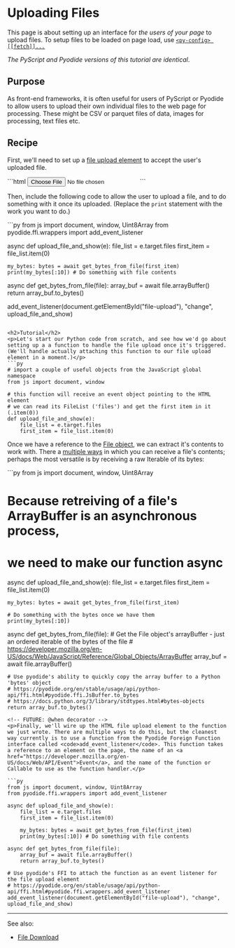 # Uploading Files

<div class="comment-box">This page is about setting up an interface for <i>the users of your page</i> to upload files. To setup files to be loaded on page load, use <a href="https://docs.pyscript.net/latest/reference/elements/py-config.html#a-name-fetch-fetch-a"><code>&lt;py-config&gt; [[fetch]]...</code></a></div>
<p><i>The PyScript and Pyodide versions of this tutorial are identical</i>.</p>
<h2>Purpose</h2>
<p>As front-end frameworks, it is often useful for users of PyScript or Pyodide to allow users to upload their own individual files to the web page for processing. These might be CSV or parquet files of data, images for processing, text files etc.</p>
<h2>Recipe</h2>
<p>First, we'll need to set up a <a href="https://developer.mozilla.org/en-US/docs/Web/HTML/Element/input/file">file upload element</a> to accept the user's uploaded file.</p>
```html
<label for="Upload a File"></label>
<input type="file" id="file-upload">
```
<p>Then, include the following code to allow the user to upload a file, and to do something with it once its uploaded. (Replace the <code>print</code> statement with the work you want to do.)</p>
```py
from js import document, window, Uint8Array
from pyodide.ffi.wrappers import add_event_listener
    
async def upload_file_and_show(e):
    file_list = e.target.files
    first_item = file_list.item(0)
    
    my_bytes: bytes = await get_bytes_from_file(first_item)
    print(my_bytes[:10]) # Do something with file contents
    
async def get_bytes_from_file(file):
    array_buf = await file.arrayBuffer()
    return array_buf.to_bytes()
    
add_event_listener(document.getElementById("file-upload"), "change", upload_file_and_show)

```

<h2>Tutorial</h2>
<p>Let's start our Python code from scratch, and see how we'd go about setting up a a function to handle the file upload once it's triggered. (We'll handle actually attaching this function to our file upload element in a moment.)</p>
```py
# import a couple of useful objects from the JavaScript global namespace
from js import document, window
    
# this function will receive an event object pointing to the HTML element
# we can read its FileList ('files') and get the first item in it (.item(0))
def upload_file_and_show(e):
    file_list = e.target.files
    first_item = file_list.item(0)

```
<p>Once we have a reference to the <a href="https://developer.mozilla.org/en-US/docs/Web/API/File">File object</a>, we can extract it's contents to work with. There a <a href="https://developer.mozilla.org/en-US/docs/Web/API/File#instance_methods">multiple ways</a> in which you can receive a file's contents; perhaps the most versatile is by receiving a raw Iterable of its bytes:</p>
```py
from js import document, window, Uint8Array

# Because retreiving of a file's ArrayBuffer is an asynchronous process,
# we need to make our function async
async def upload_file_and_show(e):
    file_list = e.target.files
    first_item = file_list.item(0)
    
    my_bytes: bytes = await get_bytes_from_file(first_item)

    # Do something with the bytes once we have them
    print(my_bytes[:10])
    
async def get_bytes_from_file(file):
    # Get the File object's arrayBuffer - just an ordered iterable of the bytes of the file
    # https://developer.mozilla.org/en-US/docs/Web/JavaScript/Reference/Global_Objects/ArrayBuffer
    array_buf = await file.arrayBuffer()
    
    # Use pyodide's ability to quickly copy the array buffer to a Python 'bytes' object
    # https://pyodide.org/en/stable/usage/api/python-api/ffi.html#pyodide.ffi.JsBuffer.to_bytes
    # https://docs.python.org/3/library/stdtypes.html#bytes-objects
    return array_buf.to_bytes()

```
<!-- FUTURE: @when decorator -->
<p>Finally, we'll wire up the HTML file upload element to the function we just wrote. There are multiple ways to do this, but the cleanest way currently is to use a function from the Pyodide Foreign Function interface called <code>add_event_listener</code>. This function takes a reference to an element on the page, the name of an <a href="https://developer.mozilla.org/en-US/docs/Web/API/Event">Event</a>, and the name of the function or Callable to use as the function handler.</p>

```py
from js import document, window, Uint8Array
from pyodide.ffi.wrappers import add_event_listener
    
async def upload_file_and_show(e):
    file_list = e.target.files
    first_item = file_list.item(0)
    
    my_bytes: bytes = await get_bytes_from_file(first_item)
    print(my_bytes[:10]) # Do something with file contents
    
async def get_bytes_from_file(file):
    array_buf = await file.arrayBuffer()
    return array_buf.to_bytes()
    
# Use pyodide's FFI to attach the function as an event listener for the file upload element
# https://pyodide.org/en/stable/usage/api/python-api/ffi.html#pyodide.ffi.wrappers.add_event_listener
add_event_listener(document.getElementById("file-upload"), "change", upload_file_and_show)

```
<hr>
<p>See also:
    <ul>
        <li><a href="/file-download">File Download</a></li>
    </ul>
</p>
<!-- 
    TODO: Add notes on other ways to transform the arraybuffer into an object 
    to_file(), etc
    https://pyodide.org/en/stable/usage/api/python-api/ffi.html#pyodide.ffi.JsBuffer
-->
